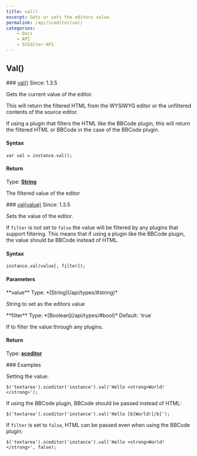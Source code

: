 ```yaml
---
title: val()
excerpt: Gets or sets the editors value.
permalink: /api/sceditor/val/
categories:
    - Docs
    - API
    - SCEditor-API
---
```

## Val()

<article class="api method" markdown="1">
### <a id="val" href="#val">val()</a> <span class="since">Since: 1.3.5</span>

Gets the current value of the editor.

This will return the filtered HTML from the WYSIWYG editor or the unfiltered contents of the source editor.

If using a plugin that filters the HTML like the BBCode plugin, this will return the filtered HTML or BBCode in the case of the BBCode plugin.


#### Syntax

	var val = instance.val();


#### Return

Type: **[String](/api/types/#string)**

The filtered value of the editor
</article>



<article class="api method" markdown="1">
### <a id="val-value" href="#val-value">val(value)</a> <span class="since">Since: 1.3.5</span>

Sets the value of the editor.

If `filter` is not set to `false` the value will be filtered by any plugins that support filtering. This means that if using a plugin like the BBCode plugin, the value should be BBCode instead of HTML.


#### Syntax

	instance.val(value[, filter]);


#### Parameters

<div class="parameters">
<div class="parameter" markdown="1">
**value**  
Type: *[String](/api/types/#string)*

String to set as the editors value
</div>

<div class="parameter" markdown="1">
**filter**  
Type: *[Boolean](/api/types/#bool)*  
Default: `true`

If to filter the value through any plugins.
</div>
</div>


#### Return

Type: **[sceditor](/api/types/#sceditor)**


<article class="api examples" markdown="1">
### Examples

Setting the value:

	$('textarea').sceditor('instance').val('Hello <strong>World!</strong>');


If using the BBCode plugin, BBCode should be passed instead of HTML:

	$('textarea').sceditor('instance').val('Hello [b]World![/b]');


If `filter` is set to `false`, HTML can be passed even when using the BBCode plugin:

	$('textarea').sceditor('instance').val('Hello <strong>World!</strong>', false);

</article>
</article>

